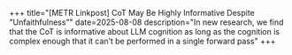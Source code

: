 +++
title="[METR Linkpost] CoT May Be Highly Informative Despite \"Unfaithfulness\""
date=2025-08-08
description="In new research, we find that the CoT is informative about LLM cognition as long as the cognition is complex enough that it can’t be performed in a single forward pass"
+++

<script>
    window.location.href = "https://metr.org/blog/2025-08-08-cot-may-be-highly-informative-despite-unfaithfulness/";
</script>
